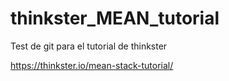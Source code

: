 # thinkster_MEAN_tutorial
Test de git para el tutorial de thinkster

https://thinkster.io/mean-stack-tutorial/
